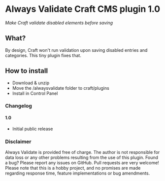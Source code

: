 # Always Validate Craft CMS plugin 1.0

_Make Craft validate disabled elements before saving_

## What?

By design, Craft won't run validation upon saving disabled entries and categories. This tiny plugin fixes that.

## How to install

* Download & unzip
* Move the /alwaysvalidate folder to craft/plugins
* Install in Control Panel

### Changelog

#### 1.0
* Initial public release

### Disclaimer
Always Validate is provided free of charge. The author is not responsible for data loss or any other problems resulting from the use of this plugin.
Found a bug? Please report any issues on GitHub. Pull requests are very welcome!
Please note that this is a hobby project, and no promises are made regarding response time, feature implementations or bug amendments.